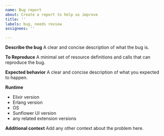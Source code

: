 ```yaml
---
name: Bug report
about: Create a report to help us improve
title: ''
labels: bug, needs review
assignees: ''

---
```


**Describe the bug**
A clear and concise description of what the bug is.

**To Reproduce**
A minimal set of resource definitions and calls that can reproduce the bug.

**Expected behavior**
A clear and concise description of what you expected to happen.

**Runtime**
 - Elixir version
 - Erlang version
 - OS
 - Sunflower UI version
 - any related extension versions

**Additional context**
Add any other context about the problem here.
